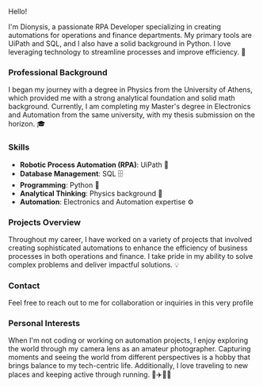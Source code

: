 Hello!

I'm Dionysis, a passionate RPA Developer specializing in creating automations for operations and finance departments. My primary tools are UiPath and SQL, and I also have a solid background in Python. I love leveraging technology to streamline processes and improve efficiency. 🚀

### Professional Background

I began my journey with a degree in Physics from the University of Athens, which provided me with a strong analytical foundation and solid math background. Currently, I am completing my Master's degree in Electronics and Automation from the same university, with my thesis submission on the horizon. 🎓

### Skills

- **Robotic Process Automation (RPA)**: UiPath 🤖
- **Database Management**: SQL 🗄️
- **Programming**: Python 🐍
- **Analytical Thinking**: Physics background 🧠
- **Automation**: Electronics and Automation expertise ⚙️

### Projects Overview

Throughout my career, I have worked on a variety of projects that involved creating sophisticated automations to enhance the efficiency of business processes in both operations and finance. I take pride in my ability to solve complex problems and deliver impactful solutions. 💡

### Contact

Feel free to reach out to me for collaboration or inquiries in this very profile

### Personal Interests

When I'm not coding or working on automation projects, I enjoy exploring the world through my camera lens as an amateur photographer. Capturing moments and seeing the world from different perspectives is a hobby that brings balance to my tech-centric life. Additionally, I love traveling to new places and keeping active through running. 📸✈️🏃‍♂️
